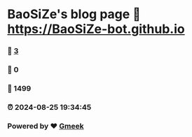 # BaoSiZe's blog page :link: https://BaoSiZe-bot.github.io 
### :page_facing_up: [3](https://BaoSiZe-bot.github.io/tag.html) 
### :speech_balloon: 0 
### :hibiscus: 1499 
### :alarm_clock: 2024-08-25 19:34:45 
### Powered by :heart: [Gmeek](https://github.com/Meekdai/Gmeek)
